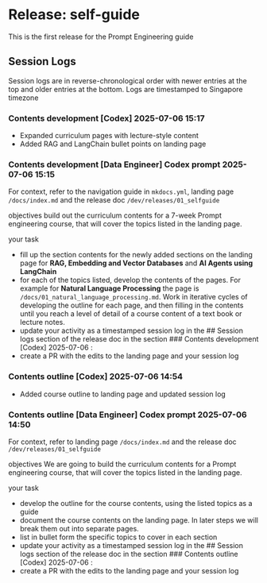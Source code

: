 # Release: self-guide
This is the first release for the Prompt Engineering guide

## Session Logs

Session logs are in reverse-chronological order with newer entries at the top and older entries at the bottom.
Logs are timestamped to Singapore timezone

### Contents development [Codex] 2025-07-06 15:17

- Expanded curriculum pages with lecture-style content
- Added RAG and LangChain bullet points on landing page

### Contents development [Data Engineer] Codex prompt 2025-07-06 15:15

For context, refer to the navigation guide in `mkdocs.yml`, landing page `/docs/index.md` and the release doc `/dev/releases/01_selfguide`

objectives
build out the curriculum contents for a 7-week Prompt engineering course, that will cover the topics listed in the landing page.

your task
- fill up the section contents for the newly added sections on the landing page for **RAG, Embedding and Vector Databases** and **AI Agents using LangChain**
- for each of the topics listed, develop the contents of the pages. For example for **Natural Language Processing** the page is `/docs/01_natural_language_processing.md`. Work in iterative cycles of developing the outline for each page, and then filling in the contents until you reach a level of detail of a course content of a text book or lecture notes.  
- update your activity as a timestamped session log in the ## Session logs section of the release doc in the section ### Contents development [Codex] 2025-07-06 <HH>:<MM> 
- create a PR with the edits to the landing page and your session log

### Contents outline [Codex] 2025-07-06 14:54

- Added course outline to landing page and updated session log

### Contents outline [Data Engineer] Codex prompt 2025-07-06 14:50

For context, refer to landing page `/docs/index.md` and the release doc `/dev/releases/01_selfguide`

objectives
We are going to build the curriculum contents for a Prompt engineering course, that will cover the topics listed in the landing page.

your task
- develop the outline for the course contents, using the listed topics as a guide
- document the course contents on the landing page. In later steps we will break them out into separate pages.
- list in bullet form the specific topics to cover in each section
- update your activity as a timestamped session log in the ## Session logs section of the release doc in the section ### Contents outline [Codex] 2025-07-06 <HH>:<MM> 
- create a PR with the edits to the landing page and your session log

